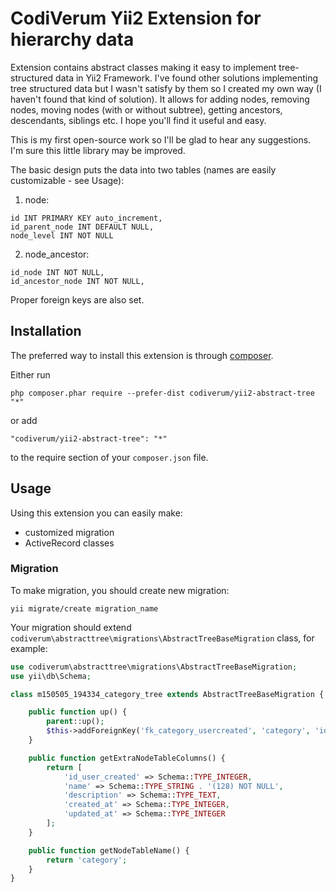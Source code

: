 CodiVerum Yii2 Extension for hierarchy data
========================================
Extension contains abstract classes making it easy to implement tree-structured data in Yii2 Framework.
I've found other solutions implementing tree structured data but I wasn't satisfy by them so 
I created my own way (I haven't found that kind of solution).
It allows for adding nodes, removing nodes, moving nodes (with or without subtree), 
getting ancestors, descendants, siblings etc. 
I hope you'll find it useful and easy.

This is my first open-source work so I'll be glad to hear any suggestions.
I'm sure this little library may be improved.

The basic design puts the data into two tables (names are easily customizable - see Usage):

1. node:
```
id INT PRIMARY KEY auto_increment,
id_parent_node INT DEFAULT NULL,
node_level INT NOT NULL
```

2. node_ancestor:
```
id_node INT NOT NULL,
id_ancestor_node INT NOT NULL,
```
Proper foreign keys are also set.

Installation
------------

The preferred way to install this extension is through [composer](http://getcomposer.org/download/).

Either run

```
php composer.phar require --prefer-dist codiverum/yii2-abstract-tree "*"
```

or add

```
"codiverum/yii2-abstract-tree": "*"
```

to the require section of your `composer.json` file.


Usage
-----

Using this extension you can easily make:
- customized migration 
- ActiveRecord classes 

### Migration ###
To make migration, you should create new migration:

```
yii migrate/create migration_name
```

Your migration should extend `codiverum\abstracttree\migrations\AbstractTreeBaseMigration` class, for example:

~~~php
use codiverum\abstracttree\migrations\AbstractTreeBaseMigration;
use yii\db\Schema;

class m150505_194334_category_tree extends AbstractTreeBaseMigration {

    public function up() {
        parent::up();
        $this->addForeignKey('fk_category_usercreated', 'category', 'id_user_created', '{{%user}}', 'id', 'SET NULL', 'CASCADE');
    }

    public function getExtraNodeTableColumns() {
        return [
            'id_user_created' => Schema::TYPE_INTEGER,
            'name' => Schema::TYPE_STRING . '(128) NOT NULL',
            'description' => Schema::TYPE_TEXT,
            'created_at' => Schema::TYPE_INTEGER,
            'updated_at' => Schema::TYPE_INTEGER
        ];
    }

    public function getNodeTableName() {
        return 'category';
    }
}
~~~
